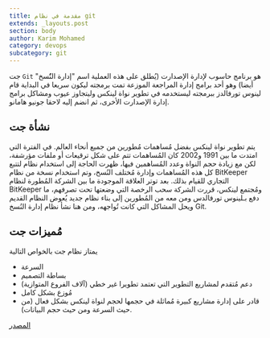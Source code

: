 ```yaml
---
title: مقدمة في نظام git
extends: _layouts.post
section: body
author: Karim Mohamed
category: devops
subcategory: git
---
```

جت `Git` هو برنامج حاسوب لإدارة الإصدارت (يُطلق على هذه العملية اسم "إدارة النٌُسخ" أيضا) وهو أحد برامج إدارة المراجعة الموزعة تمت برمجته ليكون سريعا في البداية قام لينوس تورفالدز ببرمجته ليستخدمه في تطوير نواة لينكس وليتجاوز عيوب ومشاكل برامج إدارة الإصدارت الأخرى، ثم انضم إليه لاحقا جونيو هامانو.

## نشأة جت
يتم تطوير نواة لينكس بفضل مُساهمات مُطورين من جميع أنحاء العالم. في الفترة التي امتدت ما بين 1991 و2002 كان المُساهمات تتم على شكل ترقيعات أو ملفات مؤرشفة، لكن مع زيادة حجم النواة وعدد المُساهمين فيها، ظهرت الحاجة إلى استخدام نظام لتتبع كل هذه المُساهمات وإدارة مُختلف النُسخ، وتم استخدام نسخة من نظام BitKeeper التجاري للقيام بذلك. بعد توتر العلاقة الموجودة ما بين الشركة المُطورة لنظام BitKeeper ومُجتمع لينكس، قررت الشركة سحب الرخصة التي وضعتها تحت تصرفهم، ما دفع بـلينوس تورفالدس ومن معه من المُطورين إلى بناء نظام جديد يُعوض النظام القديم ويحل المشاكل التي كانت تُواجهه، ومن هنا نشأ نظام إدارة النُسخ Git.

## مُميزات جت
يمتاز نظام جت بالخواص التالية
- السرعة
- بساطة التصميم
- دعم مُتقدم لمشاريع التطوير التي تعتمد تطويرا غير خطي (آلاف الفروع المتوازية)
- مُوزع بشكل كامل
- قادر على إدارة مشاريع كبيرة مُماثلة في حجمها لحجم لنواة لينكس بشكل فعال (من حيث السرعة ومن حيث حجم البيانات).

[المصدر](https://goo.gl/9R7xEi)